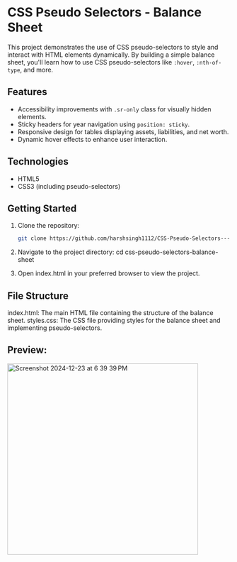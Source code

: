 # CSS Pseudo Selectors - Balance Sheet

This project demonstrates the use of CSS pseudo-selectors to style and interact with HTML elements dynamically. By building a simple balance sheet, you'll learn how to use CSS pseudo-selectors like `:hover`, `:nth-of-type`, and more.

## Features
- Accessibility improvements with `.sr-only` class for visually hidden elements.
- Sticky headers for year navigation using `position: sticky`.
- Responsive design for tables displaying assets, liabilities, and net worth.
- Dynamic hover effects to enhance user interaction.

## Technologies
- HTML5
- CSS3 (including pseudo-selectors)

## Getting Started
1. Clone the repository:
   ```bash
   git clone https://github.com/harshsingh1112/CSS-Pseudo-Selectors---Balance-Sheet.git

2. Navigate to the project directory:
   cd css-pseudo-selectors-balance-sheet

3. Open index.html in your preferred browser to view the project.

## File Structure
index.html: The main HTML file containing the structure of the balance sheet.
styles.css: The CSS file providing styles for the balance sheet and implementing pseudo-selectors.

## Preview:

<img width="431" alt="Screenshot 2024-12-23 at 6 39 39 PM" src="https://github.com/user-attachments/assets/b7912685-4969-4f1c-a4bb-157ff0d144b7" />


